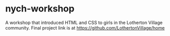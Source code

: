 # nych-workshop

A workshop that introduced HTML and CSS to girls in the Lotherton Village community.
Final project link is at https://github.com/LothertonVillage/home
